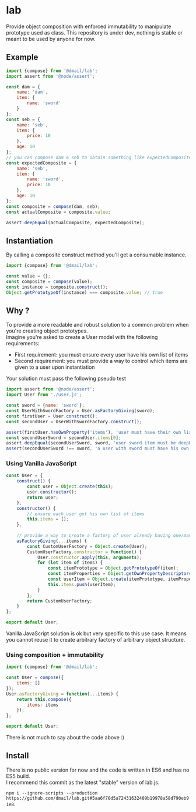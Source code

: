 # lab

Provide object composition with enforced immutability to manipulate prototype used as class.
This repository is under dev, nothing is stable or meant to be used by anyone for now.

## Example

```javascript
import {compose} from '@dmail/lab';
import assert from '@node/assert';

const dam = {
    name: 'dam',
    item: {
        name: 'sword'
    }
};
const seb = {
    name: 'seb',
    item: {
        price: 10
    },
    age: 10
};
// you can compose dam & seb to obtain something like expectedComposite below
const expectedComposite = {
    name: 'seb',
    item: {
        name: 'sword',
        price: 10
    },
    age: 10
};
const composite = compose(dam, seb);
const actualComposite = composite.value;

assert.deepEqual(actualComposite, expectedComposite);
```

## Instantiation

By calling a composite construct method you'll get a consumable instance.

```javascript
import {compose} from '@dmail/lab';

const value = {};
const composite = compose(value);
const instance = composite.construct();
Object.getPrototypeOf(instance) === composite.value; // true
```

## Why ?

To provide a more readable and robust solution to a common problem when you're creating object prototypes.  
Imagine you're asked to create a User model with the following requirements:

- First requirement: you must ensure every user have his own list of items
- Second requirement: you must provide a way to control which items are given to a user upon instantiation

Your solution must pass the following pseudo test 

```javascript
import assert from '@node/assert';
import User from './user.js';

const sword = {name: 'sword'};
const UserWithSwordFactory = User.asFactoryGiving(sword);
const firstUser = User.construct();
const secondUser = UserWithSwordFactory.construct();

assert(firstUser.hasOwnProperty('items'), 'user must have their own list of items');
const secondUserSword = secondUser.items[0];
assert.deepEqual(secondUserSword, sword, 'user sword item must be deepEqual to sword item');
assert(secondUserSword !== sword, 'a user with sword must have his own sword');
```

### Using Vanilla JavaScript

```javascript
const User = {
    construct() {
        const user = Object.create(this);
        user.constructor();
        return user;
    },
    constructor() {
        // ensure each user got his own list of items
        this.items = [];
    },
    
    // provide a way to create a factory of user already having one/many item
    asFactoryGiving(...items) {
        const CustomUserFactory = Object.create(User);
        CustomUserFactory.constructor = function() {
            User.constructor.apply(this, arguments);
            for (let item of items) {
                const itemPrototype = Object.getPrototypeOf(item);
                const itemProperties = Object.getOwnPropertyDescriptors(item);
                const userItem = Object.create(itemPrototype, itemProperties);
                this.items.push(userItem);
            }
        };
        return CustomUserFactory;
    }
};

export default User;
```

Vanilla JavaScript solution is ok but very specific to this use case. It means you cannot reuse it to create arbitrary factory of arbitrary object structure.  

### Using composition + immutability

```javascript
import {compose} from '@dmail/lab';

const User = compose({
    items: []
});
User.asFactoryGiving = function(...items) {
    return this.compose({
        items: items
    });
};

export default User;
```

There is not much to say about the code above :)

## Install

There is no public version for now and the code is written in ES6 and has no ES5 build.  
I recommend this commit as the latest "stable" version of lab.js.

`npm i --ignore-scripts --production https://github.com/dmail/lab.git#5aa6f70d5a72431632409b19978a58d790eb91e8`.

